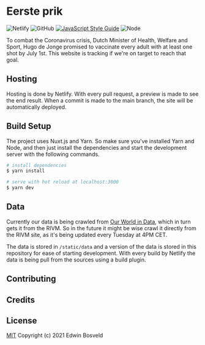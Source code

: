 # Eerste prik
![Netlify](https://img.shields.io/netlify/9c69f98b-ec13-4cf3-ac6b-973c7eaa9f38) ![GitHub](https://img.shields.io/github/license/ebosveld/eersteprik) [![JavaScript Style Guide](https://img.shields.io/badge/code_style-standard-brightgreen.svg)](https://standardjs.com) ![Node](https://img.shields.io/badge/node-%3E%3D10.12.0-brightgreen)


To combat the Coronavirus crisis, Dutch Minister of Health, Welfare and Sport, Hugo de Jonge promised to vaccinate every adult with at least one shot by July 1st. This website is tracking if we're on target to reach that goal.

## Hosting
Hosting is done by Netlify. With every pull request, a preview is made to see the end result. When a commit is made to the main branch, the site will be automatically deployed.

## Build Setup
The project uses Nuxt.js and Yarn. So make sure you've installed Yarn and Node, and then just install the dependencies and start the development server with the following commands.

```bash
# install dependencies
$ yarn install

# serve with hot reload at localhost:3000
$ yarn dev
```

## Data
Currently our data is being crawled from [Our World in Data](https://ourworldindata.org/covid-vaccinations), which in turn gets it from the RIVM. So in the future it might be wise crawl it directly from the RIVM site, as it's being updated every Tuesday at 4PM CET.

The data is stored in `/static/data` and a version of the data is stored in this repository for ease of starting development. With every build by Netlify the data is being pull from the sources using a build plugin.

## Contributing

## Credits

## License
[MIT](LICENSE) Copyright (c) 2021 Edwin Bosveld
